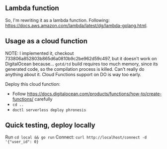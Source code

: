 ## Lambda function

So, I'm rewriting it as a lambda function.
Following: <https://docs.aws.amazon.com/lambda/latest/dg/lambda-golang.html>.

## Usage as a cloud function

NOTE: I implemented it, checkout 733806a852803b865d6a0810b9c2be962d59c497, but it doesn't work on DigitalOcean because... `gotd/td` build requires too much memory,
since its generated code, so the compilation process is killed. Can't really do anything about it. Cloud Functions support on DO is way too early.

Deploy this cloud function:
- Follow <https://docs.digitalocean.com/products/functions/how-to/create-functions/> carefully
- `cd ..`
- `doctl serverless deploy phronesis`

## Quick testing, deploy locally

Run `cd local && go run`
Connect:
`curl http://localhost/connect -d '{"user_id": 0}`
